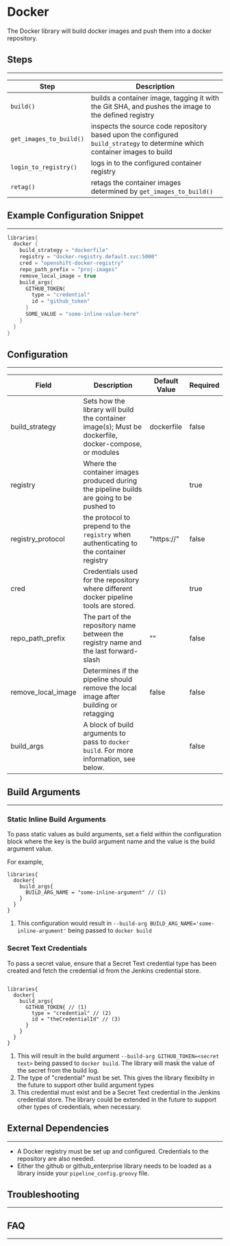 # Docker

The Docker library will build docker images and push them into a docker repository.

## Steps
---

| Step | Description |
| ----------- | ----------- |
| ``build()``| builds a container image, tagging it with the Git SHA, and pushes the image to the defined registry |
| ``get_images_to_build()`` | inspects the source code repository based upon the configured ``build_strategy`` to determine which container images to build |
| ``login_to_registry()``| logs in to the configured container registry |
| ``retag()``| retags the container images determined by ``get_images_to_build()`` |

## Example Configuration Snippet
---

```groovy
libraries{
  docker {
    build_strategy = "dockerfile"
    registry = "docker-registry.default.svc:5000"
    cred = "openshift-docker-registry"
    repo_path_prefix = "proj-images"
    remove_local_image = true
    build_args{
      GITHUB_TOKEN{
        type = "credential"
        id = "github_token"
      }
      SOME_VALUE = "some-inline-value-here"
    }
  }
}
```
## Configuration
---

| Field | Description | Default Value | Required |
| ----------- | ----------- | ----------- | ----------- |
| build_strategy | Sets how the library will build the container image(s); Must be dockerfile, docker-compose, or modules | dockerfile | false |
| registry | Where the container images produced during the pipeline builds are going to be pushed to |  | true |
| registry_protocol | the protocol to prepend to the `registry` when authenticating to the container registry | "https://" | false |
| cred | Credentials used for the repository where different docker pipeline tools are stored. |  | true |
| repo_path_prefix | The part of the repository name between the registry name and the last forward-slash | "" | false |
| remove_local_image | Determines if the pipeline should remove the local image after building or retagging | false | false |
| build_args | A block of build arguments to pass to `docker build`. For more information, see below. | | false | 

## Build Arguments
---

### Static Inline Build Arguments

To pass static values as build arguments, set a field within the configuration block where the key is the build argument name and the value is the build argument value.

For example, 


```{ .groovy .annotate }
libraries{
  docker{
    build_args{
      BUILD_ARG_NAME = "some-inline-argument" // (1)
    }
  }
}
```

1.  This configuration would result in `--build-arg BUILD_ARG_NAME='some-inline-argument'` being passed to `docker build`

### Secret Text Credentials 

To pass a secret value, ensure that a Secret Text credential type has been created and fetch the credential id from the Jenkins credential store. 

```{ .groovy .annotate }

libraries{
  docker{
    build_args{
      GITHUB_TOKEN{ // (1)
        type = "credential" // (2)
        id = "theCredentialId" // (3) 
      }
    }
  }
}
```

1. This will result in the build argument `--build-arg GITHUB_TOKEN=<secret text>` being passed to `docker build`. The library will mask the value of the secret from the build log. 
2. The type of "credential" must be set. This gives the library flexibilty in the future to support other build argument types
3. This credential must exist and be a Secret Text credential in the Jenkins credential store. The library could be extended in the future to support other types of credentials, when necessary. 

## External Dependencies
---

* A Docker registry must be set up and configured. Credentials to the repository are also needed.
* Either the github or github_enterprise library needs to be loaded as a library inside your `pipeline_config.groovy` file.

## Troubleshooting
---

## FAQ
---